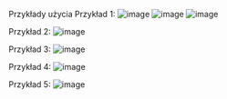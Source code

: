 Przykłady użycia
Przykład 1:
![image](https://github.com/user-attachments/assets/30e4a030-e8b7-496a-a67e-4cf341fe77c1)
![image](https://github.com/user-attachments/assets/b9b124f8-b0b1-4311-ac8e-11d42d987071)
![image](https://github.com/user-attachments/assets/cc9c740e-9984-48fc-b3cb-7be25545676c)

Przykład 2:
![image](https://github.com/user-attachments/assets/3f174f39-d792-4905-a722-8103247ac09c)

Przykład 3:
![image](https://github.com/user-attachments/assets/fdf1728f-bd94-48c6-b941-6b1c3034e8cb)

Przykład 4:
![image](https://github.com/user-attachments/assets/78564146-e4ba-4a13-8f36-bb6ba1524578)

Przykład 5:
![image](https://github.com/user-attachments/assets/e2ce10be-3b6b-4b14-b48f-8efc7343e47a)


